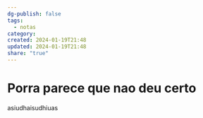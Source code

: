```yaml
---
dg-publish: false
tags:
  - notas
category: 
created: 2024-01-19T21:48
updated: 2024-01-19T21:48
share: "true"
---
```


# Porra parece que nao deu certo

asiudhaisudhiuas
